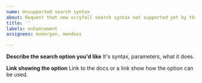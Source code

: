 ```yaml
---
name: Unsupported search syntax
about: Request that new scryfall search syntax not supported yet by this crate
title: ''
labels: enhancement
assignees: msmorgan, mendess

---
```


**Describe the search option you'd like**
It's syntax, parameters, what it does.

**Link showing the option**
Link to the docs or a link show how the option can be used.
